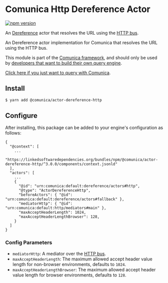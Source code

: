 # Comunica Http Dereference Actor

[![npm version](https://badge.fury.io/js/%40comunica%2Factor-dereference-http.svg)](https://www.npmjs.com/package/@comunica/actor-dereference-http)

An [Dereference](https://github.com/comunica/comunica/tree/master/packages/bus-dereference) actor that
resolves the URL using the [HTTP bus](https://github.com/comunica/comunica/tree/master/packages/bus-http).

An Dereference actor implementation for Comunica that resolves the URL using the HTTP bus.

This module is part of the [Comunica framework](https://github.com/comunica/comunica),
and should only be used by [developers that want to build their own query engine](https://comunica.dev/docs/modify/).

[Click here if you just want to query with Comunica](https://comunica.dev/docs/query/).

## Install

```bash
$ yarn add @comunica/actor-dereference-http
```

## Configure

After installing, this package can be added to your engine's configuration as follows:
```text
{
  "@context": [
    ...
    "https://linkedsoftwaredependencies.org/bundles/npm/@comunica/actor-dereference-http/^3.0.0/components/context.jsonld"
  ],
  "actors": [
    ...
    {
      "@id": "urn:comunica:default:dereference/actors#http",
      "@type": "ActorDereferenceHttp",
      "beforeActors": { "@id": "urn:comunica:default:dereference/actors#fallback" },
      "mediatorHttp": { "@id": "urn:comunica:default:http/mediators#main" },
      "maxAcceptHeaderLength": 1024,
      "maxAcceptHeaderLengthBrowser": 128,
    }
  ]
}
```

### Config Parameters

* `mediatorHttp`: A mediator over the [HTTP bus](https://github.com/comunica/comunica/tree/master/packages/bus-http).
* `maxAcceptHeaderLength`: The maximum allowed accept header value length for non-browser environments, defaults to `1024`.
* `maxAcceptHeaderLengthBrowser`: The maximum allowed accept header value length for browser environments, defaults to `128`.
